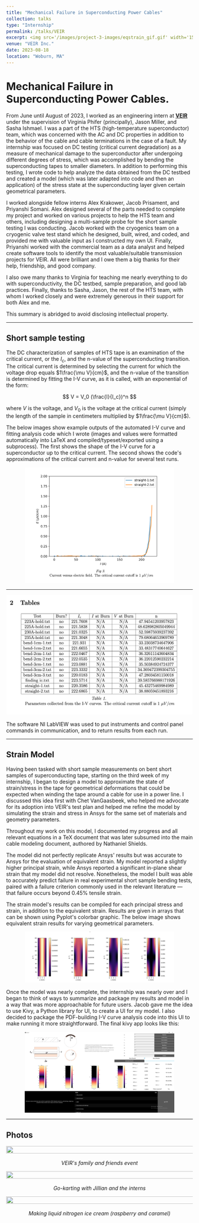 ```yaml
---
title: "Mechanical Failure in Superconducting Power Cables"
collection: talks
type: "Internship"
permalink: /talks/VEIR
excerpt: <img src='/images/project-3-images/eqstrain_gif.gif' width='150' height='150' align="right" hspace="20"> From June until August of 2023 I worked as an engineering intern at VEIR, a company aiming to manufacture and install superconducting overhead power lines and their cooling systems. I worked with the HTS (high-temperature superconductivity) team on questions related to failure analysis and the mechanical-electronic response of the superconductor. It was a privilege to work on such an interesting engineering challenge with a high potential for impact alongside great people.
venue: "VEIR Inc."
date: 2023-08-18
location: "Woburn, MA"
---
```


# Mechanical Failure in Superconducting Power Cables.

From June until August of 2023, I worked as an engineering intern at __[VEIR](https://veir.com)__ under the supervision of Virginia Phifer (principally), Jason Miller, and Sasha Ishmael. I was a part of the HTS (high-temperature superconductor) team, which was concerned with the AC and DC properties in addition to the behavior of the cable and cable terminations in the case of a fault. My internship was focused on DC testing (critical current degradation) as a measure of mechanical damage to the superconductor after undergoing different degrees of stress, which was accomplished by bending the superconducting tapes to smaller diameters. In addition to performing this testing, I wrote code to help analyze the data obtained from the DC testbed and created a model (which was later adapted into code and then an application) of the stress state at the superconducting layer given certain geometrical parameters.

I worked alongside fellow interns Alex Krakower, Jacob Prisament, and Priyanshi Somani. Alex designed several of the parts needed to complete my project and worked on various projects to help the HTS team and others, including designing a multi-sample probe for the short sample testing I was conducting. Jacob worked with the cryogenics team on a cryogenic valve test stand which he designed, built, wired, and coded, and provided me with valuable input as I constructed my own UI. Finally, Priyanshi worked with the commercial team as a data analyst and helped create software tools to identify the most valuable/suitable transmission projects for VEIR. All were brilliant and I owe them a big thanks for their help, friendship, and good company.

I also owe many thanks to Virginia for teaching me nearly everything to do with superconductivity, the DC testbed, sample preparation, and good lab practices. Finally, thanks to Sasha, Jason, the rest of the HTS team, with whom I worked closely and were extremely generous in their support for both Alex and me.

This summary is abridged to avoid disclosing intellectual property.

***

## Short sample testing

The DC characterization of samples of HTS tape is an examination of the critical current, or the $I_c$, and the n-value of the superconducting transition. The critical current is determined by selecting the current for which the voltage drop equals $1\frac{\mu V}{cm}$, and the n-value of the transition is determined by fitting the I-V curve, as it is called, with an exponential of the form: 

$$
V = V_0 (\frac{I}{I_c})^n
$$

where $V$ is the voltage, and $V_0$ is the voltage at the critical current (simply the length of the sample in centimeters multiplied by $1\frac{\mu V}{cm}$).

The below images show example outputs of the automated I-V curve and fitting analysis code which I wrote (images and values were formatted automatically into LaTeX and compiled/typeset/exported using a subprocess). The first shows the shape of the I-V curve for a superconductor up to the critical current. The second shows the code's approximations of the critical current and n-value for several test runs.

<p align="center">
    <img src="/images/project-3-images/iv_curve.png" style="width: 80%; height: 80%"/>
</p>

***

<p align="center">
    <img src="/images/project-3-images/iv_table.png" style="width: 800%; height: 80%"/>
</p>

The software NI LabVIEW was used to put instruments and control panel commands in communication, and to return results from each run.

***

## Strain Model

Having been tasked with short sample measurements on bent short samples of superconducting tape, starting on the third week of my internship, I began to design a model to approximate the state of strain/stress in the tape for geometrical deformations that could be expected when winding the tape around a cable for use in a power line. I discussed this idea first with Chet VanGaasbeek, who helped me advocate for its adoption into VEIR's test plan and helped me refine the model by simulating the strain and stress in Ansys for the same set of materials and geometry parameters.

Throughout my work on this model, I documented my progress and all relevant equations in a TeX document that was later subsumed into the main cable modeling document, authored by Nathaniel Shields. 

The model did not perfectly replicate Ansys' results but was accurate to Ansys for the evaluation of equivalent strain. My model reported a slightly higher principal strain, while Ansys reported a significant in-plane shear strain that my model did not resolve. Nonetheless, the model I built was able to accurately predict failure in real experimental short sample bending tests, paired with a failure criterion commonly used in the relevant literature — that failure occurs beyond 0.45% tensile strain.

The strain model's results can be compiled for each principal stress and strain, in addition to the equivalent strain. Results are given in arrays that can be shown using Pyplot's colorbar graphic. The below image shows equivalent strain results for varying geometrical parameters.

<p align="center">
    <img src="/images/project-3-images/strain_model.png" style="width: 80%; height: 80%"/>
</p>

Once the model was nearly complete, the internship was nearly over and I began to think of ways to summarize and package my results and model in a way that was more approachable for future users. Jacob gave me the idea to use Kivy, a Python library for UI, to create a UI for my model. I also decided to package the PDF-building I-V curve analysis code into this UI to make running it more straightforward. The final kivy app looks like this:

<p align="center">
    <img src="/images/project-3-images/kivy_snip.PNG" style="width: 80%; height: 80%"/>
</p>

***

## Photos

<p align="center">
    <img src="/images/project-3-images/family_veir.png" style="width: 800%; height: 80%"/>
</p>

<p align="center">
    <i>VEIR's family and friends event</i>
</p>


<p align="center">
    <img src="/images/project-3-images/karting2.png" style="width: 800%; height: 80%"/>
</p>

<p align="center">
    <i>Go-karting with Jillian and the interns</i>
</p>

<p align="center">
    <img src="/images/project-3-images/icecream2.png" style="width: 800%; height: 80%"/>
</p>
<p align="center">
    <i>Making liquid nitrogen ice cream (raspberry and caramel)</i>
</p>
